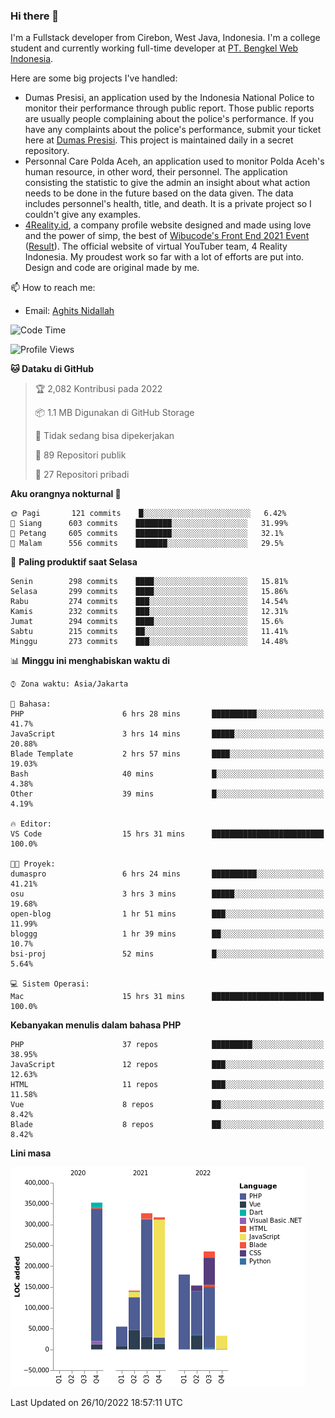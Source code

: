 ### Hi there 👋
I'm a Fullstack developer from Cirebon, West Java, Indonesia. I'm a college student and currently working full-time developer at [PT. Bengkel Web Indonesia](https://github.com/PT-Bengkel-Web-Indonesia).

Here are some big projects I've handled:
- Dumas Presisi, an application used by the Indonesia National Police to monitor their performance through public report. Those public reports are usually people complaining about the police's performance. If you have any complaints about the police's performance, submit your ticket here at [Dumas Presisi](https://dumaspresisi.polri.go.id/dumaspro). This project is maintained daily in a secret repository.
- Personnal Care Polda Aceh, an application used to monitor Polda Aceh's human resource, in other word, their personnel. The application consisting the statistic to give the admin an insight about what action needs to be done in the future based on the data given. The data includes personnel's health, title, and death. It is a private project so I couldn't give any examples.
- [4Reality.id](https://4reality.id), a company profile website designed and made using love and the power of simp, the best of [Wibucode's Front End 2021 Event](https://github.com/wibucode02/submision-event-frontend-2021) ([Result](https://github.com/wibucode02/top-5-pemenang-event-front-end-wibucode-2021)). The official website of virtual YouTuber team, 4 Reality Indonesia. My proudest work so far with a lot of efforts are put into. Design and code are original made by me.

📫 How to reach me:
- Email: [Aghits Nidallah](mailto:yourlovelydev@gmail.com)

<!--START_SECTION:waka-->
![Code Time](http://img.shields.io/badge/Code%20Time-1%2C812%20hrs%2048%20mins-blue)

![Profile Views](http://img.shields.io/badge/Profil%20dilihat-2-blue)

**🐱 Dataku di GitHub** 

> 🏆 2,082 Kontribusi pada 2022
 > 
> 📦 1.1 MB Digunakan di GitHub Storage 
 > 
> 🚫 Tidak sedang bisa dipekerjakan
 > 
> 📜 89 Repositori publik 
 > 
> 🔑 27 Repositori pribadi  
 > 
**Aku orangnya nokturnal 🦉** 

```text
🌞 Pagi       121 commits    █░░░░░░░░░░░░░░░░░░░░░░░░   6.42% 
🌆 Siang      603 commits    ████████░░░░░░░░░░░░░░░░░   31.99% 
🌃 Petang     605 commits    ████████░░░░░░░░░░░░░░░░░   32.1% 
🌙 Malam      556 commits    ███████░░░░░░░░░░░░░░░░░░   29.5%

```
📅 **Paling produktif saat Selasa** 

```text
Senin        298 commits    ████░░░░░░░░░░░░░░░░░░░░░   15.81% 
Selasa       299 commits    ████░░░░░░░░░░░░░░░░░░░░░   15.86% 
Rabu         274 commits    ███░░░░░░░░░░░░░░░░░░░░░░   14.54% 
Kamis        232 commits    ███░░░░░░░░░░░░░░░░░░░░░░   12.31% 
Jumat        294 commits    ████░░░░░░░░░░░░░░░░░░░░░   15.6% 
Sabtu        215 commits    ██░░░░░░░░░░░░░░░░░░░░░░░   11.41% 
Minggu       273 commits    ███░░░░░░░░░░░░░░░░░░░░░░   14.48%

```


📊 **Minggu ini menghabiskan waktu di** 

```text
⌚︎ Zona waktu: Asia/Jakarta

💬 Bahasa: 
PHP                      6 hrs 28 mins       ██████████░░░░░░░░░░░░░░░   41.7% 
JavaScript               3 hrs 14 mins       █████░░░░░░░░░░░░░░░░░░░░   20.88% 
Blade Template           2 hrs 57 mins       ████░░░░░░░░░░░░░░░░░░░░░   19.03% 
Bash                     40 mins             █░░░░░░░░░░░░░░░░░░░░░░░░   4.38% 
Other                    39 mins             █░░░░░░░░░░░░░░░░░░░░░░░░   4.19%

🔥 Editor: 
VS Code                  15 hrs 31 mins      █████████████████████████   100.0%

🐱‍💻 Proyek: 
dumaspro                 6 hrs 24 mins       ██████████░░░░░░░░░░░░░░░   41.21% 
osu                      3 hrs 3 mins        █████░░░░░░░░░░░░░░░░░░░░   19.68% 
open-blog                1 hr 51 mins        ███░░░░░░░░░░░░░░░░░░░░░░   11.99% 
bloggg                   1 hr 39 mins        ██░░░░░░░░░░░░░░░░░░░░░░░   10.7% 
bsi-proj                 52 mins             █░░░░░░░░░░░░░░░░░░░░░░░░   5.64%

💻 Sistem Operasi: 
Mac                      15 hrs 31 mins      █████████████████████████   100.0%

```

**Kebanyakan menulis dalam bahasa PHP** 

```text
PHP                      37 repos            █████████░░░░░░░░░░░░░░░░   38.95% 
JavaScript               12 repos            ███░░░░░░░░░░░░░░░░░░░░░░   12.63% 
HTML                     11 repos            ███░░░░░░░░░░░░░░░░░░░░░░   11.58% 
Vue                      8 repos             ██░░░░░░░░░░░░░░░░░░░░░░░   8.42% 
Blade                    8 repos             ██░░░░░░░░░░░░░░░░░░░░░░░   8.42%

```


**Lini masa**

![Chart not found](https://raw.githubusercontent.com/NikarashiHatsu/NikarashiHatsu/master/charts/bar_graph.png) 


 Last Updated on 26/10/2022 18:57:11 UTC
<!--END_SECTION:waka-->
